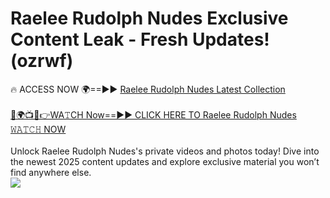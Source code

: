 # Raelee Rudolph Nudes Exclusive Content Leak - Fresh Updates! (ozrwf)

🔥 ACCESS NOW 🌍==►► <a href="https://tinyurl.com/2mz8nhtm" rel="nofollow">Raelee Rudolph Nudes Latest Collection</a>
<br><br>
[🔴🌍📺📱👉WA𝚃CH Now==►► CLICK HERE TO Raelee Rudolph Nudes 𝚆𝙰𝚃𝙲𝙷 NOW](https://tinyurl.com/2mz8nhtm)
<br><br>
Unlock Raelee Rudolph Nudes's private videos and photos today! Dive into the newest 2025 content updates and explore exclusive material you won’t find anywhere else.
<br>
<a href="https://tinyurl.com/2mz8nhtm" rel="nofollow" data-target="animated-image.originalLink"><img src="https://camo.githubusercontent.com/8a4f000d20f83aca3bf7ec5f350d767afa0574a8a352519fd8cfa583a6f93a33/68747470733a2f2f692e696d6775722e636f6d2f644a486b345a712e676966" data-canonical-src="https://i.imgur.com/dJHk4Zq.gif" style="max-width: 100%; display: inline-block;" data-target="animated-image.originalImage"></a>
<br>
